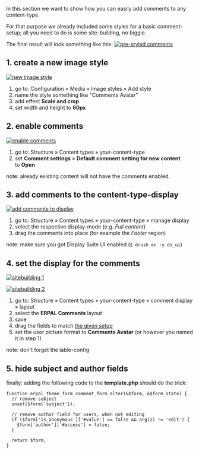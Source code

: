In this section we want to show how you can easily add comments to any content-type.

For that purpose we already included some styles for a basic comment-setup; all you need to do is some site-building, no biggie.

The final result will look something like this:
[![pre-styled comments](img/development/comments-result-preview.png)](img/development/comments-result.png)



## 1. create a new image style
[![new image style](img/development/comments-image-style-preview.png)](img/development/comments-image-style.png)

1. go to: Configuration » Media » Image styles » Add style
1. name the style something like "Comments Avatar"
1. add effekt **Scale and crop**
1. set width and height to **60px**


## 2. enable comments
[![enable comments](img/development/comments-enable-preview.png)](img/development/comments-enable.png)

1. go to: Structure » Content types » your-content-type
1. set **Comment settings** » **Default comment setting for new content** to **Open**

note: already existing content will not have the comments enabled.


## 3. add comments to the content-type-display
[![add comments to display](img/development/comments-add-to-content-type-preview.png)](img/development/comments-add-to-content-type.png)

1. go to: Structure » Content types » your-content-type » manage display
1. select the respective display-mode (e.g. _Full content_)
1. drag the comments into place (for example the _Footer_ region)

note: make sure you got Display Suite UI enabled (`$ drush en -y ds_ui`)


## 4. set the display for the comments
[![sitebuilding 1](img/development/comments-sitebuilding-preview-1.png)](img/development/comments-sitebuilding.png)

[![sitebuilding 2](img/development/comments-sitebuilding-preview-2.png)](img/development/comments-sitebuilding.png)

1. go to: Structure » Content types » your-content-type » comment display » layout
1. select the **ERPAL Comments** layout
1. save
1. drag the fields to match [the given setup](img/development/comments-sitebuilding.png)
1. set the user picture format to **Comments Avatar** (or however you named it in step 1)

note: don't forget the lable-config


## 5. hide subject and author fields
finally: adding the following code to the **template.php** should do the trick:

    function erpal_theme_form_comment_form_alter(&$form, &$form_state) {
      // remove subject
      unset($form['subject']);
    
      // remove author field for users, when not editing
      if ($form['is_anonymous']['#value'] == false && arg(2) != 'edit') {
        $form['author']['#access'] = false;
      }
    
      return $form;
    }